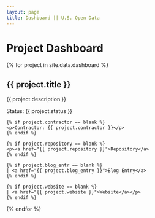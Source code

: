 ```yaml
---
layout: page
title: Dashboard || U.S. Open Data
---
```


# Project Dashboard

{% for project in site.data.dashboard %}
  <div class="project">
    <h2>{{ project.title }}</h2>
    <p>{{ project.description }}</p>
    <p>Status: {{ project.status }}</p>
   
    {% if project.contractor == blank %}
    <p>Contractor: {{ project.contractor }}</p>
    {% endif %}
    
    {% if project.repository == blank %}
    <p><a href="{{ project.repository }}">Repository</a>
    {% endif %}
   
    {% if project.blog_entr == blank %}
    | <a href="{{ project.blog_entry }}">Blog Entry</a>
    {% endif %}
   
    {% if project.website == blank %}
    | <a href="{{ project.website }}">Website</a></p>
    {% endif %}
    
  </div>
{% endfor %}
